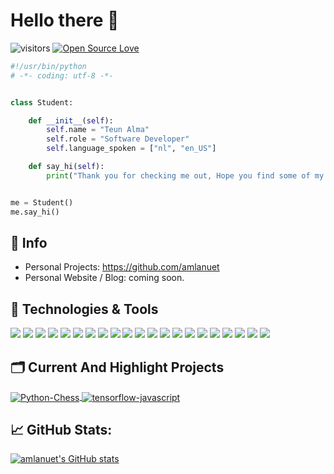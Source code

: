 # Hello there 👋

![visitors](https://visitor-badge.laobi.icu/badge?page_id=amlanuet.amlanuet)
[![Open Source Love](https://badges.frapsoft.com/os/v1/open-source.svg?v=102)](https://github.com/ellerbrock/open-source-badge/)


```python
#!/usr/bin/python
# -*- coding: utf-8 -*-


class Student:

    def __init__(self):
        self.name = "Teun Alma"
        self.role = "Software Developer"
        self.language_spoken = ["nl", "en_US"]

    def say_hi(self):
        print("Thank you for checking me out, Hope you find some of my work interesting.")


me = Student()
me.say_hi()
```

## 📝 Info

- Personal Projects: https://github.com/amlanuet
- Personal Website / Blog: coming soon.


## 🔧 Technologies & Tools

![](https://img.shields.io/badge/Stack_Overflow-FE7A16?style=for-the-badge&logo=stack-overflow&logoColor=white)
![](https://img.shields.io/badge/Kali_Linux-557C94?style=for-the-badge&logo=kali-linux&logoColor=white)
![](https://img.shields.io/badge/Debian-A81D33?style=for-the-badge&logo=debian&logoColor=white)
![](https://img.shields.io/badge/Windows-0078D6?style=for-the-badge&logo=windows&logoColor=white)
![](https://img.shields.io/badge/Visual_Studio_Code-0078D4?style=for-the-badge&logo=visual%20studio%20code&logoColor=white)
![](https://img.shields.io/badge/Codepen-000000?style=for-the-badge&logo=codepen&logoColor=white)
![](https://img.shields.io/badge/GitHub-100000?style=for-the-badge&logo=github&logoColor=white)
![](https://img.shields.io/badge/Python-3776AB?style=for-the-badge&logo=python&logoColor=white)
![](https://img.shields.io/badge/JavaScript-323330?style=for-the-badge&logo=javascript&logoColor=F7DF1E)
![](https://img.shields.io/badge/Node.js-43853D?style=for-the-badge&logo=node.js&logoColor=white)
![](https://img.shields.io/badge/HTML-239120?style=for-the-badge&logo=html5&logoColor=white)
![](https://img.shields.io/badge/HTML5-E34F26?style=for-the-badge&logo=html5&logoColor=white)
![](https://img.shields.io/badge/CSS3-1572B6?style=for-the-badge&logo=css3&logoColor=white)
![](https://img.shields.io/badge/PHP-777BB4?style=for-the-badge&logo=php&logoColor=white)
![](https://img.shields.io/badge/MySQL-00000F?style=for-the-badge&logo=mysql&logoColor=white)
![](https://img.shields.io/badge/Bootstrap-563D7C?style=for-the-badge&logo=bootstrap&logoColor=white)
![](https://img.shields.io/badge/Powershell-2CA5E0?style=for-the-badge&logo=powershell&logoColor=white)
![](https://img.shields.io/badge/Arduino-00979D?style=for-the-badge&logo=Arduino&logoColor=white)
![](https://img.shields.io/badge/Oracle-F80000?style=for-the-badge&logo=oracle&logoColor=black)
![](https://img.shields.io/badge/Wordpress-21759B?style=for-the-badge&logo=wordpress&logoColor=white)
![](https://img.shields.io/badge/Microsoft_Office-D83B01?style=for-the-badge&logo=microsoft-office&logoColor=white)

## 🗂️ Current And Highlight Projects

<a href="https://github.com/amlanuet/Python-Chess">
  <img align="center" src="https://github-readme-stats.vercel.app/api/pin/?username=amlanuet&repo=Python-Chess&show_icons=true&line_height=27&title_color=6aa6f8&text_color=8a919a&icon_color=6aa6f8&bg_color=22272e" alt="Python-Chess" />
</a>

<a href="https://github.com/amlanuet/Tensorflow-js-boilerplate">
  <img align="center" src="https://github-readme-stats.vercel.app/api/pin/?username=amlanuet&repo=Tensorflow-js-boilerplate&show_icons=true&line_height=27&title_color=6aa6f8&text_color=8a919a&icon_color=6aa6f8&bg_color=22272e" alt="tensorflow-javascript" />
</a>

<!-- ## 🏆 GitHub Trophies

[![trophy](https://github-profile-trophy.vercel.app/?username=amlanuet&theme=nord&column=7)](https://github.com/ryo-ma/github-profile-trophy)
-->

## &#x1f4c8; GitHub Stats:
[![amlanuet's GitHub stats](https://github-readme-stats.vercel.app/api?username=amlanuet&show_icons=true&line_height=27&count_private=true&title_color=6aa6f8&text_color=8a919a&icon_color=6aa6f8&bg_color=22272e)](https://github.com/amlanuet/)
